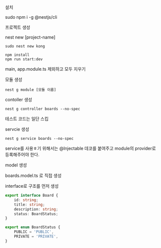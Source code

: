 설치

sudo npm i -g @nestjs/cli

프로젝트 생성

nest new [project-name]

```
sudo nest new kong

npm install
npm run start:dev
```

main, app.module.ts 제외하고 모두 지우기

모듈 생성
```
nest g module [모듈 이름]
```

contoller 생성
```
nest g controller boards --no-spec
```
테스트 코드는 일단 스킵


servcie 생성

```
nest g service boards --no-spec
```

service를 사용ㅎ기 위해서는 @Injectable 데코를 붙여주고 module의 provider로 등록해주어야 한다.

model 생성

boards.model.ts 로 직접 생성

interface로 구조를 먼저 생성

```ts
export interface Board {
    id: string;
    title: string;
    description: string;
    status: BoardStatus;
}
```

```ts
export enum BoardStatus {
    PUBLIC = 'PUBLIC',
    PRIVATE = 'PRIVATE',
}
```
